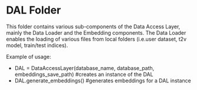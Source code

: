 # DAL Folder
This folder contains various sub-components of the Data Access Layer,
mainly the Data Loader and the Embedding components. The Data Loader
enables the loading of various files from local folders (i.e.user 
dataset, t2v model, train/test indices).

Example of usage:
- DAL = DataAccessLayer(database_name, database_path, 
  embeddings_save_path) #creates an instance of the DAL
- DAL.generate_embeddings() #generates embeddings for a DAL instance
